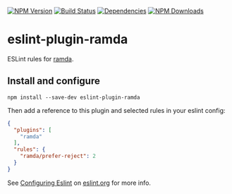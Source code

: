 [![NPM Version](https://img.shields.io/npm/v/eslint-plugin-ramda.svg?style=flat)](https://www.npmjs.org/package/eslint-plugin-ramda)
[![Build Status](https://img.shields.io/travis/lo1tuma/eslint-plugin-ramda/master.svg?style=flat)](https://travis-ci.org/lo1tuma/eslint-plugin-ramda)
[![Dependencies](http://img.shields.io/david/lo1tuma/eslint-plugin-ramda.svg?style=flat)](https://david-dm.org/lo1tuma/eslint-plugin-ramda)
[![NPM Downloads](https://img.shields.io/npm/dm/eslint-plugin-ramda.svg?style=flat)](https://www.npmjs.org/package/eslint-plugin-ramda)

# eslint-plugin-ramda

ESLint rules for [ramda](http://ramdajs.com).

## Install and configure

`npm install --save-dev eslint-plugin-ramda`

Then add a reference to this plugin and selected rules in your eslint config:

```json
{
  "plugins": [
    "ramda"
  ],
  "rules": {
    "ramda/prefer-reject": 2
  }
}
```

See [Configuring Eslint](http://eslint.org/docs/user-guide/configuring) on [eslint.org](http://eslint.org) for more info.

